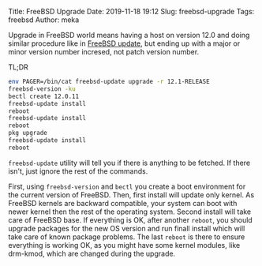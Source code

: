 Title: FreeBSD Upgrade
Date: 2019-11-18 19:12
Slug: freebsd-upgrade
Tags: freebsd
Author: meka


Upgrade in FreeBSD world means having a host on version 12.0 and doing similar
procedure like in [FreeBSD update](/blog/freebsd-update), but ending up with a
major or minor version number incresed, not patch version number.

TL;DR
```sh
env PAGER=/bin/cat freebsd-update upgrade -r 12.1-RELEASE
freebsd-version -ku
bectl create 12.0.11
freebsd-update install
reboot
freebsd-update install
reboot
pkg upgrade
freebsd-update install
reboot
```

`freebsd-update` utility will tell you if there is anything to be fetched. If
there isn't, just ignore the rest of the commands.

First, using `freebsd-version` and `bectl` you create a boot environment for
the current version of FreeBSD. Then, first install will update only kernel.
As FreeBSD kernels are backward compatible, your system can boot with newer
kernel then the rest of the operating system. Second install will take care of
FreeBSD base. If everything is OK, after another `reboot`, you should upgrade
packages for the new OS version and run finall install which will take care of
known package problems. The last `reboot` is there to ensure everything is
working OK, as you might have some kernel modules, like drm-kmod, which are
changed during the upgrade.
